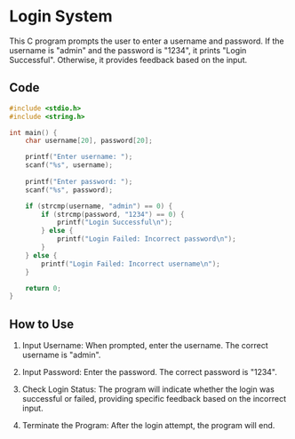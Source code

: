 # Login System

This C program prompts the user to enter a username and password. If the username is "admin" and the password is "1234", it prints "Login Successful". Otherwise, it provides feedback based on the input.

## Code

```c
#include <stdio.h>
#include <string.h>

int main() {
    char username[20], password[20];

    printf("Enter username: ");
    scanf("%s", username);
    
    printf("Enter password: ");
    scanf("%s", password);

    if (strcmp(username, "admin") == 0) {
        if (strcmp(password, "1234") == 0) {
            printf("Login Successful\n");
        } else {
            printf("Login Failed: Incorrect password\n");
        }
    } else {
        printf("Login Failed: Incorrect username\n");
    }

    return 0;
}
```

## How to Use
1. Input Username: When prompted, enter the username. The correct username is "admin".

2. Input Password: Enter the password. The correct password is "1234".

3. Check Login Status: The program will indicate whether the login was successful or failed, providing specific feedback based on the incorrect input.

4. Terminate the Program: After the login attempt, the program will end.
